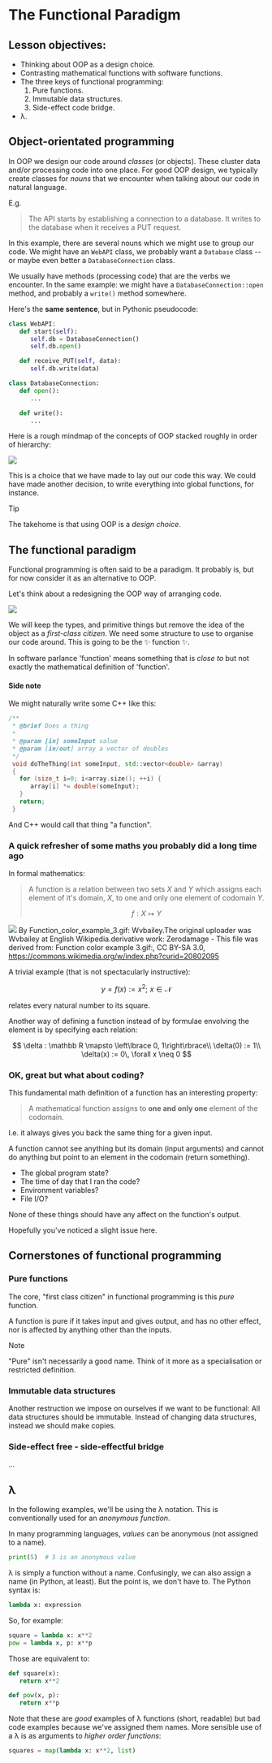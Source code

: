 # The Functional Paradigm

<!--

# Programming paradigms

- Procedural.
  - Start, do step 1, do step 2, ... end.
- Object orientated.
  - Operations and data together.
  - Nouns!
- Functional...

---

# Functions as first class citizen

- "First class citizen" in CS parlance means "thing which is basic to the language, can be named (or not) and can be passed around."

---

-->

## Lesson objectives:

- Thinking about OOP as a design choice.
- Contrasting mathematical functions with software functions.
- The three keys of functional programming:
  1.  Pure functions.
  2.  Immutable data structures.
  3.  Side-effect code bridge.
- λ.

## Object-orientated programming

In OOP we design our code around _classes_ (or objects).
These cluster data and/or processing code into one place.
For good OOP design, we typically create classes for _nouns_ that we encounter when talking about our code in natural language.

E.g.

> The API starts by establishing a connection to a database. It writes to the database when it receives a PUT request.

In this example, there are several nouns which we might use to group our code.
We might have an `WebAPI` class, we probably want a `Database` class -- or maybe even better a `DatabaseConnection` class.

We usually have methods (processing code) that are the verbs we encounter.
In the same example: we might have a `DatabaseConnection::open` method, and probably a `write()` method somewhere.

Here's the **same sentence**, but in Pythonic pseudocode:

```py
class WebAPI:
   def start(self):
      self.db = DatabaseConnection()
      self.db.open()

   def receive_PUT(self, data):
      self.db.write(data)

class DatabaseConnection:
   def open():
      ...

   def write():
      ...
```

Here is a rough mindmap of the concepts of OOP stacked roughly in order of hierarchy:

![](assets/oop-concepts.svg)

This is a choice that we have made to lay out our code this way.
We could have made another decision, to write everything into global functions, for instance.

> [!TIP]
> The takehome is that using OOP is a _design choice_.

## The functional paradigm

Functional programming is often said to be a paradigm.
It probably is, but for now consider it as an alternative to OOP.

Let's think about a redesigning the OOP way of arranging code.

![](assets/refactor-oop.svg)

We will keep the types, and primitive things but remove the idea of the object as a _first-class citizen_.
We need some structure to use to organise our code around.
This is going to be the ✨ function ✨.

In software parlance 'function' means something that is _close to_ but not exactly the mathematical definition of 'function'.

#### Side note

We might naturally write some C++ like this:

```c++
/**
 * @brief Does a thing
 *
 * @param [in] someInput value
 * @param [in/out] array a vector of doubles
 */
 void doTheThing(int someInput, std::vector<double> &array)
 {
   for (size_t i=0; i<array.size(); ++i) {
      array[i] *= double(someInput);
   }
   return;
 }
```

And C++ would call that thing "a function".

### A quick refresher of some maths you probably did a long time ago

In formal mathematics:

> A function is a relation between two sets $X$ and $Y$ which assigns each element of it's domain, $X$, to one and only one element of codomain $Y$.
>
> $$
> f : X \mapsto Y
> $$

![](https://upload.wikimedia.org/wikipedia/commons/thumb/d/df/Function_color_example_3.svg/1280px-Function_color_example_3.svg.png)
By Function_color_example_3.gif: Wvbailey.The original uploader was Wvbailey at English Wikipedia.derivative work: Zerodamage - This file was derived from: Function color example 3.gif:, CC BY-SA 3.0, https://commons.wikimedia.org/w/index.php?curid=20802095

A trivial example (that is not spectacularly instructive):

$$
y = f(x) := x^2; \,\, x\in \mathcal N
$$

relates every natural number to its square.

Another way of defining a function instead of by formulae envolving the element is by specifying each relation:

$$
\delta : \mathbb R \mapsto \left\lbrace 0, 1\right\rbrace\\
\delta(0) := 1\\
\delta(x) := 0\, \forall x \neq 0
$$

### OK, great but what about coding?

This fundamental math definition of a function has an interesting property:

> A mathematical function assigns to **one and only one** element of the codomain.

I.e. it always gives you back the same thing for a given input.

A function cannot see anything but its domain (input arguments) and cannot do anything but point to an element in the codomain (return something).

- The global program state?
- The time of day that I ran the code?
- Environment variables?
- File I/O?

None of these things should have any affect on the function's output.

Hopefully you've noticed a slight issue here.

## Cornerstones of functional programming

### Pure functions

The core, "first class citizen" in functional programming is this _pure_ function.

A function is pure if it takes input and gives output, and has no other effect, nor is affected by anything other than the inputs.

> [!NOTE]
> "Pure" isn't necessarily a good name. Think of it more as a specialisation or restricted definition.

### Immutable data structures

Another restruction we impose on ourselves if we want to be functional:
All data structures should be immutable.
Instead of changing data structures, instead we should make copies.

### Side-effect free - side-effectful bridge

...

## λ

In the following examples, we'll be using the λ notation.
This is conventionally used for an _anonymous function_.

In many programming languages, _values_ can be anonymous (not assigned to a name).

```py
print(5)  # 5 is an anonymous value
```

λ is simply a function without a name.
Confusingly, we can also assign a name (in Python, at least).
But the point is, we don't have to.
The Python syntax is:

```py
lambda x: expression
```

So, for example:

```py
square = lambda x: x**2
pow = lambda x, p: x**p
```

Those are equivalent to:

```py
def square(x):
   return x**2

def pow(x, p):
   return x**p
```

Note that these are _good_ examples of λ functions (short, readable) but bad code examples because we've assigned them names.
More sensible use of a λ is as arguments to _higher order functions_:

```py
squares = map(lambda x: x**2, list)
```
